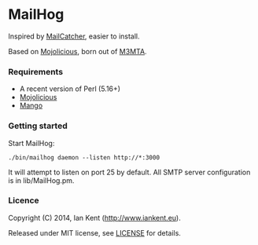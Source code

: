 MailHog
=======

Inspired by [MailCatcher](http://mailcatcher.me/), easier to install.

Based on [Mojolicious](http://mojolicio.us), born out of [M3MTA](https://github.com/ian-kent/M3MTA).

### Requirements

* A recent version of Perl (5.16+)
* [Mojolicious](http://mojolicio.us)
* [Mango](http://mojolicio.us/perldoc/Mango)

### Getting started

Start MailHog:

```./bin/mailhog daemon --listen http://*:3000```

It will attempt to listen on port 25 by default.
All SMTP server configuration is in lib/MailHog.pm.

### Licence

Copyright (C) 2014, Ian Kent (http://www.iankent.eu).

Released under MIT license, see [LICENSE](license) for details.
